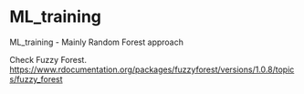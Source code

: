 # ML_training
ML_training - Mainly Random Forest approach

Check Fuzzy Forest. 
https://www.rdocumentation.org/packages/fuzzyforest/versions/1.0.8/topics/fuzzy_forest
